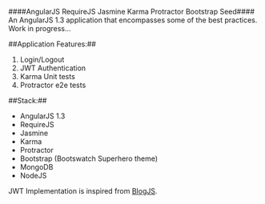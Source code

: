 ####AngularJS RequireJS Jasmine Karma Protractor Bootstrap Seed####
An AngularJS 1.3 application that encompasses some of the best practices. Work in progress...


##Application Features:##

1. Login/Logout
2. JWT Authentication
3. Karma Unit tests
4. Protractor e2e tests

##Stack:##

<ul>
	<li>AngularJS 1.3</li>
	<li>RequireJS</li>
	<li>Jasmine</li>
	<li>Karma</li>
	<li>Protractor</li>
	<li>Bootstrap (Bootswatch Superhero theme)</li>
	<li>MongoDB</li>
	<li>NodeJS</li>
</ul>

JWT Implementation is inspired from <a href="https://github.com/kdelemme/blogjs">BlogJS</a>.
